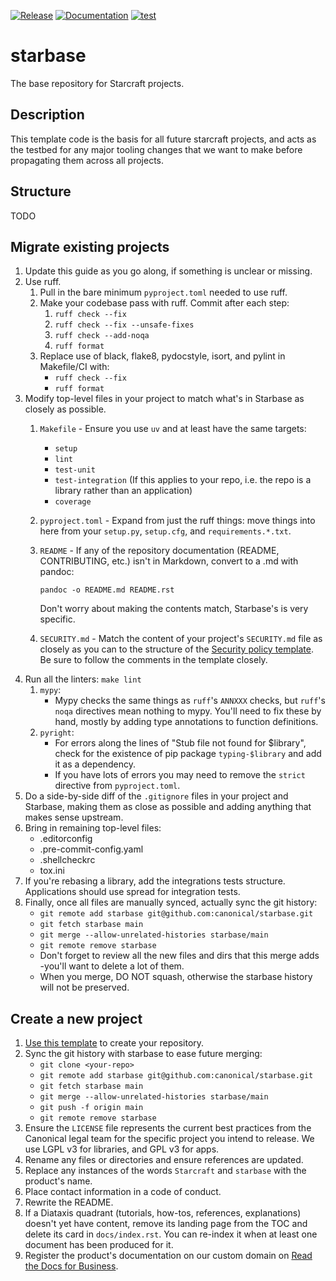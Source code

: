 [![Release](https://github.com/canonical/starbase/actions/workflows/release-publish.yaml/badge.svg?branch=main&event=push)](https://github.com/canonical/starbase/actions/workflows/release-publish.yaml)
[![Documentation](https://github.com/canonical/starbase/actions/workflows/docs.yaml/badge.svg?branch=main&event=push)](https://github.com/canonical/starbase/actions/workflows/docs.yaml)
[![test](https://github.com/canonical/starbase/actions/workflows/tests.yaml/badge.svg?branch=main&event=push)](https://github.com/canonical/starbase/actions/workflows/tests.yaml)

# starbase

The base repository for Starcraft projects.

## Description

This template code is the basis for all future starcraft projects, and
acts as the testbed for any major tooling changes that we want to make
before propagating them across all projects.

## Structure

TODO

## Migrate existing projects

1.  Update this guide as you go along, if something is unclear or
    missing.
2.  Use ruff.
    1.  Pull in the bare minimum `pyproject.toml` needed to use ruff.
    2.  Make your codebase pass with ruff. Commit after each step:
        1.  `ruff check --fix`
        2.  `ruff check --fix --unsafe-fixes`
        3.  `ruff check --add-noqa`
        4.  `ruff format`
    3.  Replace use of black, flake8, pydocstyle, isort, and pylint in
        Makefile/CI with:
        -   `ruff check --fix`
        -   `ruff format`
3.  Modify top-level files in your project to match what\'s in Starbase
    as closely as possible.
    1.  `Makefile` - Ensure you use `uv` and at least have the same
        targets:

        -   `setup`
        -   `lint`
        -   `test-unit`
        -   `test-integration` (If this applies to your repo, i.e. the
            repo is a library rather than an application)
        -   `coverage`

    2.  `pyproject.toml` - Expand from just the ruff things: move things
        into here from your `setup.py`, `setup.cfg`, and
        `requirements.*.txt`.

    3.  `README` - If any of the repository documentation (README,
        CONTRIBUTING, etc.) isn't in Markdown, convert to a .md with
        pandoc:

        `pandoc -o README.md README.rst`

        Don\'t worry about making the contents match, Starbase\'s is
        very specific.

    4.  `SECURITY.md` - Match the content of your project\'s
        `SECURITY.md` file as closely as you can to the structure of the
        [Security policy template](SECURITY.md). Be sure to follow the
        comments in the template closely.
4.  Run all the linters: `make lint`
    1.  `mypy`:
        -   Mypy checks the same things as `ruff`\'s `ANNXXX` checks,
            but `ruff`\'s `noqa` directives mean nothing to mypy.
            You\'ll need to fix these by hand, mostly by adding type
            annotations to function definitions.
    2.  `pyright`:
        -   For errors along the lines of \"Stub file not found for
            \$library\", check for the existence of pip package
            `typing-$library` and add it as a dependency.
        -   If you have lots of errors you may need to remove the
            `strict` directive from `pyproject.toml`.
5.  Do a side-by-side diff of the `.gitignore` files in your project and
    Starbase, making them as close as possible and adding anything that
    makes sense upstream.
6.  Bring in remaining top-level files:
    -   .editorconfig
    -   .pre-commit-config.yaml
    -   .shellcheckrc
    -   tox.ini
7.  If you\'re rebasing a library, add the integrations tests structure.
    Applications should use spread for integration tests.
8.  Finally, once all files are manually synced, actually sync the git
    history:
    -   `git remote add starbase git@github.com:canonical/starbase.git`
    -   `git fetch starbase main`
    -   `git merge --allow-unrelated-histories starbase/main`
    -   `git remote remove starbase`
    -   Don\'t forget to review all the new files and dirs that this
        merge adds -you\'ll want to delete a lot of them.
    -   When you merge, DO NOT squash, otherwise the starbase history
        will not be preserved.

## Create a new project

1.  [Use this
    template](https://docs.github.com/en/repositories/creating-and-managing-repositories/creating-a-repository-from-a-template)
    to create your repository.
2.  Sync the git history with starbase to ease future merging:
    -   `git clone <your-repo>`
    -   `git remote add starbase git@github.com:canonical/starbase.git`
    -   `git fetch starbase main`
    -   `git merge --allow-unrelated-histories starbase/main`
    -   `git push -f origin main`
    -   `git remote remove starbase`
3.  Ensure the `LICENSE` file represents the current best practices from
    the Canonical legal team for the specific project you intend to
    release. We use LGPL v3 for libraries, and GPL v3 for apps.
4.  Rename any files or directories and ensure references are updated.
5.  Replace any instances of the words `Starcraft` and `starbase` with
    the product\'s name.
6.  Place contact information in a code of conduct.
7.  Rewrite the README.
8.  If a Diataxis quadrant (tutorials, how-tos, references,
    explanations) doesn\'t yet have content, remove its landing page
    from the TOC and delete its card in `docs/index.rst`. You can
    re-index it when at least one document has been produced for it.
9.  Register the product\'s documentation on our custom domain on [Read
    the Docs for
    Business](https://library.canonical.com/documentation/publish-on-read-the-docs).
